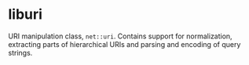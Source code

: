 # liburi

URI manipulation class, `net::uri`.
Contains support for normalization, extracting parts of hierarchical URIs and parsing and encoding of query strings.

